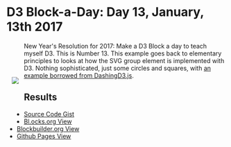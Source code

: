 # D3 Block-a-Day: Day 13, January, 13th 2017

<a href="https://dbetebenner.github.io/D3_01132017/"><img src="https://gist.githubusercontent.com/dbetebenner/b3598839060d96909c435ba027e1095b/raw/4da588cb566e0e900ffeba7a4c8c2fac69cb3ddb/thumbnail.png" align="left" hspace="12" vspace="80"></a>

New Year's Resolution for 2017: Make a D3 Block a day to teach myself D3. This is Number 13. This example
goes back to elementary principles to looks at how the SVG group element is implemented with D3. Nothing sophisticated,
just some circles and squares, with [an example borrowed from DashingD3.js](https://www.dashingd3js.com/svg-group-element-and-d3js).

## Results

* [Source Code Gist](https://gist.github.com/dbetebenner/b3598839060d96909c435ba027e1095b)
* [Bl.ocks.org View](http://bl.ocks.org/dbetebenner/b3598839060d96909c435ba027e1095b)
* [Blockbuilder.org View](http://blockbuilder.org/dbetebenner/b3598839060d96909c435ba027e1095b)
* [Github Pages View](https://dbetebenner.github.io/D3_01132017/)
